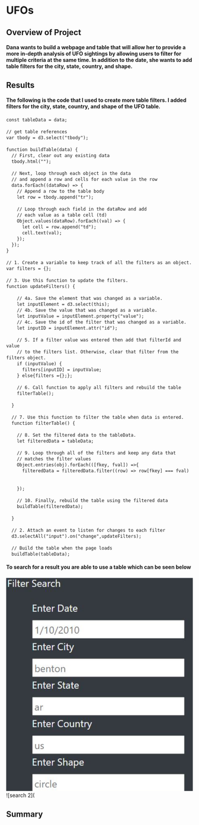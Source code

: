 # UFOs
## Overview of Project
#### Dana wants to build a webpage and table that will allow her to provide a more in-depth analysis of UFO sightings by allowing users to filter for multiple criteria at the same time. In addition to the date, she wants to add table filters for the city, state, country, and shape.

## Results
#### The following is the code that I used to create more table filters. I added filters for the city, state, country, and shape of the UFO table. 

```// from data.js
const tableData = data;

// get table references
var tbody = d3.select("tbody");

function buildTable(data) {
  // First, clear out any existing data
  tbody.html("");

  // Next, loop through each object in the data
  // and append a row and cells for each value in the row
  data.forEach((dataRow) => {
    // Append a row to the table body
    let row = tbody.append("tr");

    // Loop through each field in the dataRow and add
    // each value as a table cell (td)
    Object.values(dataRow).forEach((val) => {
      let cell = row.append("td");
      cell.text(val);
    });
  });
}

// 1. Create a variable to keep track of all the filters as an object.
var filters = {};

// 3. Use this function to update the filters. 
function updateFilters() {

    // 4a. Save the element that was changed as a variable.
    let inputElement = d3.select(this);
    // 4b. Save the value that was changed as a variable.
    let inputValue = inputElement.property("value");
    // 4c. Save the id of the filter that was changed as a variable.
    let inputID = inputElement.attr("id");
  
    // 5. If a filter value was entered then add that filterId and value
    // to the filters list. Otherwise, clear that filter from the filters object.
    if (inputValue) {
      filters[inputID] = inputValue;
    } else{filters ={};};
  
    // 6. Call function to apply all filters and rebuild the table
    filterTable();
  
  }
  
  // 7. Use this function to filter the table when data is entered.
  function filterTable() {
  
    // 8. Set the filtered data to the tableData.
    let filteredData = tableData;
  
    // 9. Loop through all of the filters and keep any data that
    // matches the filter values
    Object.entries(obj).forEach(([fkey, fval]) =>{
      filteredData = filteredData.filter((row) => row[fkey] === fval)
          

    });  
    
    // 10. Finally, rebuild the table using the filtered data
    buildTable(filteredData); 

  }
  
  // 2. Attach an event to listen for changes to each filter
  d3.selectAll("input").on("change",updateFilters);
  
  // Build the table when the page loads
  buildTable(tableData);
  ```
#### To search for a result you are able to use a table which can be seen below
![search](https://github.com/allisonorourke-ufGfGy/UFOs/blob/main/images/search.png)
![search 2](

## Summary
